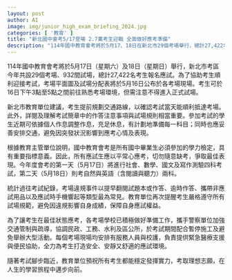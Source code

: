 ```yaml
---
layout: post
author: AI
image: img/junior_high_exam_briefing_2024.jpg
categories: [ '教育' ]
title: "新北國中會考5/17登場 2.7萬考生迎戰 全面做好應考準備"
description: "114年國中教育會考將於5月17、18日在新北市29個考場舉行，總計27,422名考生報名。考場平面圖及試場分配表5月16日現場公布，當日下午開放熟悉環境。教育單位提醒考生遵守規則，提前規劃交通，完善準備每一科目，確保順利應試。今年會考為期兩天，首日考社會、數學、國文及寫作，次日考自然與英語。考場強化管制，服務人員與醫護待命，攜手多單位打造安全舒適考試環境，祝福考生金榜題名。"
---
```

114年國中教育會考將於5月17日（星期六）及18日（星期日）舉行，新北市考區今年共設29個考場、932間試場，總計27,422名考生報名應試。為了協助考生順利迎接考試，考場平面圖及試場分配表將於5月16日公布於各考場現場。考生可於16日下午3點至5點之間前往熟悉考場環境，但需注意不得進入正式試場。

新北市教育單位建議，考生提前規劃交通路線，以確認考試當天能順利抵達考場。此外，詳閱及理解考試簡章中的作答注意事項與試場規則相當重要。參加考試的學生近期可依據個人作息調整作息，充足休息，有計劃地準備每一科目；同時也應妥善安排交通，避免因突發狀況影響到應考心情及表現。

根據教育主管單位說明，國中教育會考是所有國中畢業生必須參加的學力檢定，具有重要指標意義。因此，所有應試生應以平常心應考，切勿隨意缺考，爭取最佳表現。今年度會考的第一天（5月17日）將進行社會、數學、國文及寫作測驗四科考試，第二天（5月18日）則考自然與英語（含閱讀與聽力）兩科。

統計過往考試紀錄，考場違規事件以提早翻閱試題本或作答、逾時作答、攜帶非應試用品以及應試時手機響起等類型最為常見。教育單位再次提醒考生嚴格遵守所有試場規範，避免因違規影響自身成績，保障自身應試權益。

為了讓考生在最佳狀態應考，各考場學校已積極做好準備工作，攜手警察單位加強交通管制與疏導，協調民政、工務、水利及區公所，於考試期間配合暫停施工及避免舉辦大型活動。每個考場現場均安排有服務人員與校護，負責提供緊急醫療支援與便民協助，全力為考生打造安全、安靜又舒適的應試環境。

隨著考試腳步臨近，教育單位預祝所有考生都能穩定發揮實力，考取理想志願，在人生的學習旅程中邁步向前。